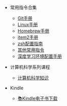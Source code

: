 
- 常用指令合集

  - [Git手册](toolbox/technical/git-manual.md)
  - [Linux手册](toolbox/technical/linux-manual.md)
  - [Homebrew手册](toolbox/technical/homebrew.md)
  - [item2手册](toolbox/technical/item2-manual.md)
  - [zsh配置指南](toolbox/technical/install_zsh.md)
  - [其他常用指令](toolbox/technical/tools.md)
  - [深度学习环境配置手册](toolbox/technical/ubuntu-nvidia-cuda-install.md)

- 计算机科学系列课程
  - [计算机科学知识](toolbox/study/cs.md)

- Kindle
  - [📚Kindle电子书下载](toolbox/kindle.md)
